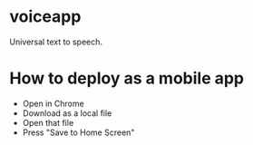 # voiceapp
Universal text to speech.

# How to deploy as a mobile app
* Open in Chrome
* Download as a local file
* Open that file
* Press "Save to Home Screen"
